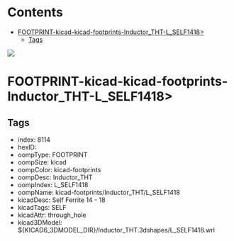 



Contents
========

* [FOOTPRINT-kicad-kicad-footprints-Inductor_THT-L_SELF1418>](#footprint-kicad-kicad-footprints-inductor_tht-l_self1418)
	* [Tags](#tags)
  
![][im]
# FOOTPRINT-kicad-kicad-footprints-Inductor_THT-L_SELF1418>

## Tags

- index: 8114
- hexID: 
- oompType: FOOTPRINT
- oompSize: kicad
- oompColor: kicad-footprints
- oompDesc: Inductor_THT
- oompIndex: L_SELF1418
- oompName: kicad-footprints/Inductor_THT/L_SELF1418
- kicadDesc: Self Ferrite 14 - 18
- kicadTags: SELF
- kicadAttr: through_hole
- kicad3DModel: ${KICAD6_3DMODEL_DIR}/Inductor_THT.3dshapes/L_SELF1418.wrl



[im]: image.png
